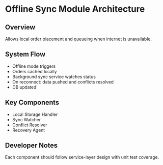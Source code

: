 # Offline Sync Module Architecture

## Overview
Allows local order placement and queueing when internet is unavailable.

## System Flow
- Offline mode triggers
- Orders cached locally
- Background sync service watches status
- On reconnect: data pushed and conflicts resolved
- DB updated

## Key Components
- Local Storage Handler
- Sync Watcher
- Conflict Resolver
- Recovery Agent

## Developer Notes
Each component should follow service-layer design with unit test coverage.

